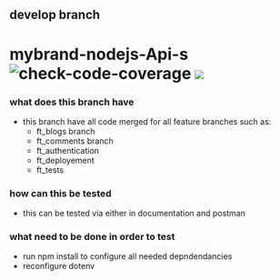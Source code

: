 ## develop branch
# mybrand-nodejs-Api-s ![check-code-coverage](https://img.shields.io/badge/code--coverage-92.63%25-yellow) <a href="https://codeclimate.com/github/BenoitIT/mybrand-nodejs-Api-s/maintainability"><img src="https://api.codeclimate.com/v1/badges/9b6ac6234de0f800aab6/maintainability" /></a>

### what does this branch have
* this branch have all code merged for all feature branches
 such as:
  * ft_blogs branch
  * ft_comments branch
  * ft_authentication
  * ft_deployement
  * ft_tests
### how can this be tested
 * this can be tested via either in documentation and postman
### what need to be done in order to test
 * run npm install to configure all needed depndendancies
 * reconfigure dotenv
